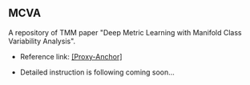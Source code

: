 ## MCVA

A repository of TMM paper "Deep Metric Learning with Manifold Class Variability Analysis".

- Reference link: [[Proxy-Anchor]](https://github.com/tjddus9597/Proxy-Anchor-CVPR2020)

- Detailed instruction is following coming soon...